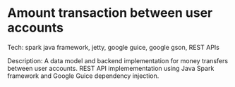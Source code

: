 # Amount transaction between user accounts 
Tech: spark java framework, jetty, google guice, google gson, REST APIs

Description: A data model and backend implementation for money transfers between user accounts. 
REST API implemementation using Java Spark framework and Google Guice dependency injection. 
